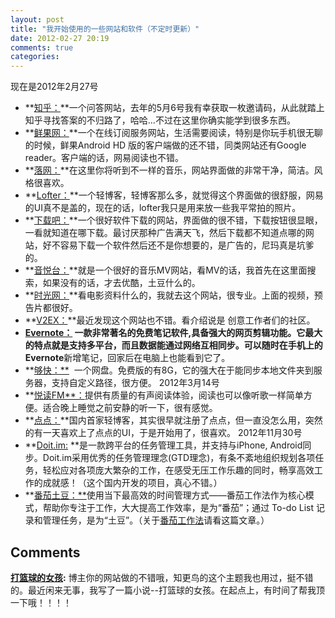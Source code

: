 ```yaml
---
layout: post
title: "我开始使用的一些网站和软件（不定时更新）"
date: 2012-02-27 20:19
comments: true
categories: 
---
```


现在是2012年2月27号 

  * **[知乎：](http://www.zhihu.com)**一个问答网站，去年的5月6号我有幸获取一枚邀请码，从此就踏上知乎寻找答案的不归路了，哈哈...不过在这里你确实能学到很多东西。
  * **[鲜果网：](http://xianguo.com)**一个在线订阅服务网站，生活需要阅读，特别是你玩手机很无聊的时候，鲜果Android HD 版的客户端做的还不错，同类网站还有Google reader。客户端的话，网易阅读也不错。
  * **[落网：](http://www.luoo.net/)**在这里你将听到不一样的音乐，网站界面做的非常干净，简洁。风格很喜欢。
  * **[Lofter：](http://www.lofter.com)**一个轻博客，轻博客那么多，就觉得这个界面做的很舒服，网易的UI真不是盖的，现在的话，lofter我只是用来放一些我平常拍的照片。
  * **[下载吧：](http://www.xiazaiba.com)**一个很好软件下载的网站，界面做的很不错，下载按钮很显眼，一看就知道在哪下载。最讨厌那种广告满天飞，然后下载都不知道点哪的网站，好不容易下载一个软件然后还不是你想要的，是广告的，尼玛真是坑爹的。
  * **[音悦台：](http://www.yinyuetai.com/)**就是一个很好的音乐MV网站，看MV的话，我首先在这里面搜索，如果没有的话，才去优酷，土豆什么的。
  * **[时光网：](http://www.mtime.com/)**看电影资料什么的，我就去这个网站，很专业。上面的视频，预告片都很好。
  * **[V2EX：](http://www.v2ex.com)**最近发现这个网站也不错。看介绍说是 创意工作者们的社区。
  * **[Evernote：](http://www.evernote.com/) **一款非常著名的免费笔记软件,具备强大的网页剪辑功能。它最大的特点就是支持多平台，而且数据能通过网络互相同步。可以随时在手机上的**Evernote**新增笔记，回家后在电脑上也能看到它了。
  * **[够快：**](http://www.gokuai.com)  一个网盘。免费版的有8G，它的强大在于能同步本地文件夹到服务器，支持自定义路径，很方便。
2012年3月14号 
  * **[悦读FM**：](http://yuedu.fm/)提供有质量的有声阅读体验，阅读也可以像听歌一样简单方便。适合晚上睡觉之前安静的听一下，很有感觉。
  * **[点点：](http://www.diandian.com)**国内首家轻博客，其实很早就注册了点点，但一直没怎么用，突然的有一天喜欢上了点点的UI，于是开始用了，很喜欢。
2012年11月30号 
  * **[Doit.im:](http://doit.im/cn/) **是一款跨平台的任务管理工具，并支持与iPhone, Android同步。Doit.im采用优秀的任务管理理念(GTD理念)，有条不紊地组织规划各项任务，轻松应对各项庞大繁杂的工作，在感受无压工作乐趣的同时，畅享高效工作的成就感！（这个国内开发的项目，真心不错。）
  * **[番茄土豆：**](http://pomotodo.com/)使用当下最高效的时间管理方式——番茄工作法作为核心模式，帮助你专注于工作，大大提高工作效率，是为“番茄”；通过 To-do List 记录和管理任务，是为“土豆”。（关于[番茄工作法](http://baike.baidu.com/view/5259318.htm)请看这篇文章。）

## Comments

**[打篮球的女孩](#82 "2012-02-27 21:49:37"):** 博主你的网站做的不错哦，知更鸟的这个主题我也用过，挺不错的。最近闲来无事，我写了一篇小说--打篮球的女孩。在起点上，有时间了帮我顶一下哦！！！！

